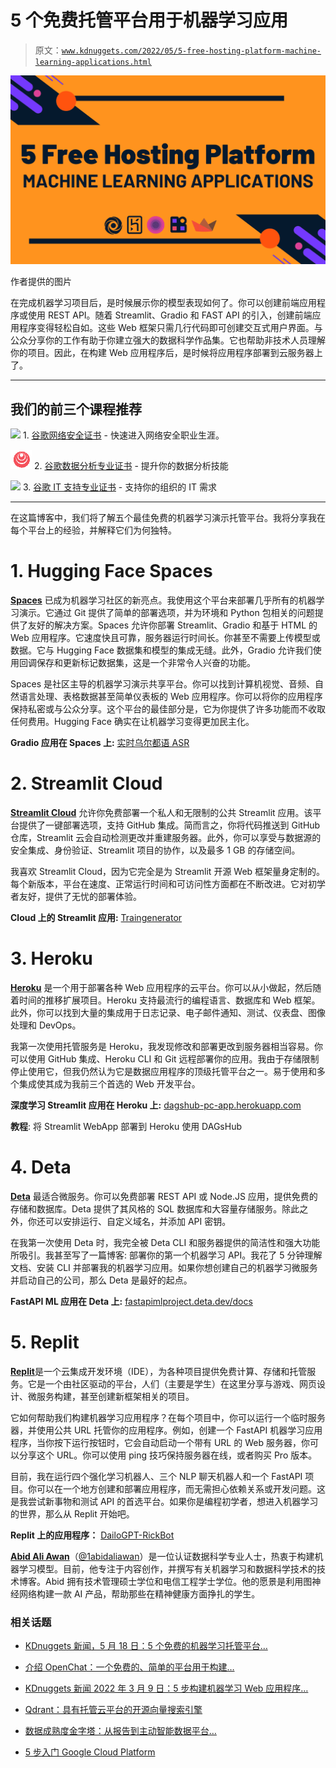 # 5 个免费托管平台用于机器学习应用

> 原文：[`www.kdnuggets.com/2022/05/5-free-hosting-platform-machine-learning-applications.html`](https://www.kdnuggets.com/2022/05/5-free-hosting-platform-machine-learning-applications.html)

![机器学习应用的 5 个免费托管平台](img/b05dc386ab89a6eedf68d56e2d6ff902.png)

作者提供的图片

在完成机器学习项目后，是时候展示你的模型表现如何了。你可以创建前端应用程序或使用 REST API。随着 Streamlit、Gradio 和 FAST API 的引入，创建前端应用程序变得轻松自如。这些 Web 框架只需几行代码即可创建交互式用户界面。与公众分享你的工作有助于你建立强大的数据科学作品集。它也帮助非技术人员理解你的项目。因此，在构建 Web 应用程序后，是时候将应用程序部署到云服务器上了。

* * *

## 我们的前三个课程推荐

![](img/0244c01ba9267c002ef39d4907e0b8fb.png) 1\. [谷歌网络安全证书](https://www.kdnuggets.com/google-cybersecurity) - 快速进入网络安全职业生涯。

![](img/e225c49c3c91745821c8c0368bf04711.png) 2\. [谷歌数据分析专业证书](https://www.kdnuggets.com/google-data-analytics) - 提升你的数据分析技能

![](img/0244c01ba9267c002ef39d4907e0b8fb.png) 3\. [谷歌 IT 支持专业证书](https://www.kdnuggets.com/google-itsupport) - 支持你的组织的 IT 需求

* * *

在这篇博客中，我们将了解五个最佳免费的机器学习演示托管平台。我将分享我在每个平台上的经验，并解释它们为何独特。

# 1\. Hugging Face Spaces

[**Spaces**](https://huggingface.co/spaces) 已成为机器学习社区的新亮点。我使用这个平台来部署几乎所有的机器学习演示。它通过 Git 提供了简单的部署选项，并为环境和 Python 包相关的问题提供了友好的解决方案。Spaces 允许你部署 Streamlit、Gradio 和基于 HTML 的 Web 应用程序。它速度快且可靠，服务器运行时间长。你甚至不需要上传模型或数据。它与 Hugging Face 数据集和模型的集成无缝。此外，Gradio 允许我们使用回调保存和更新标记数据集，这是一个非常令人兴奋的功能。

Spaces 是社区主导的机器学习演示共享平台。你可以找到计算机视觉、音频、自然语言处理、表格数据甚至简单仪表板的 Web 应用程序。你可以将你的应用程序保持私密或与公众分享。这个平台的最佳部分是，它为你提供了许多功能而不收取任何费用。Hugging Face 确实在让机器学习变得更加民主化。

**Gradio 应用在 Spaces 上:** [实时乌尔都语 ASR](https://huggingface.co/spaces/kingabzpro/real-time-Urdu-ASR)

# 2\. Streamlit Cloud

[**Streamlit Cloud**](https://streamlit.io/cloud) 允许你免费部署一个私人和无限制的公共 Streamlit 应用。该平台提供了一键部署选项，支持 GitHub 集成。简而言之，你将代码推送到 GitHub 仓库，Streamlit 云会自动检测更改并重建服务器。此外，你可以享受与数据源的安全集成、身份验证、Streamlit 项目的协作，以及最多 1 GB 的存储空间。

我喜欢 Streamlit Cloud，因为它完全是为 Streamlit 开源 Web 框架量身定制的。每个新版本，平台在速度、正常运行时间和可访问性方面都在不断改进。它对初学者友好，提供了无忧的部署体验。

**Cloud 上的 Streamlit 应用:** [Traingenerator](https://traingenerator.jrieke.com/)

# 3\. Heroku

[**Heroku**](https://www.heroku.com/home) 是一个用于部署各种 Web 应用程序的云平台。你可以从小做起，然后随着时间的推移扩展项目。Heroku 支持最流行的编程语言、数据库和 Web 框架。此外，你可以找到大量的集成用于日志记录、电子邮件通知、测试、仪表盘、图像处理和 DevOps。

我第一次使用托管服务是 Heroku，我发现修改和部署更改到服务器相当容易。你可以使用 GitHub 集成、Heroku CLI 和 Git 远程部署你的应用。我由于存储限制停止使用它，但我仍然认为它是数据应用程序的顶级托管平台之一。易于使用和多个集成使其成为我前三个首选的 Web 开发平台。

**深度学习 Streamlit 应用在 Heroku 上:** [dagshub-pc-app.herokuapp.com](https://dagshub-pc-app.herokuapp.com/)

**教程**: 将 Streamlit WebApp 部署到 Heroku 使用 DAGsHub

# 4\. Deta

[**Deta**](https://web.deta.sh/) 最适合微服务。你可以免费部署 REST API 或 Node.JS 应用，提供免费的存储和数据库。Deta 提供了其风格的 SQL 数据库和大容量存储服务。除此之外，你还可以安排运行、自定义域名，并添加 API 密钥。

在我第一次使用 Deta 时，我完全被 Deta CLI 和服务器提供的简洁性和强大功能所吸引。我甚至写了一篇博客: 部署你的第一个机器学习 API。我花了 5 分钟理解文档、安装 CLI 并部署我的机器学习应用。如果你想创建自己的机器学习微服务并启动自己的公司，那么 Deta 是最好的起点。

**FastAPI ML 应用在 Deta 上:** [fastapimlproject.deta.dev/docs](https://fastapimlproject.deta.dev/docs)

# 5\. Replit

[**Replit**](https://replit.com/~)是一个云集成开发环境（IDE），为各种项目提供免费计算、存储和托管服务。它是一个由社区驱动的平台，人们（主要是学生）在这里分享与游戏、网页设计、微服务构建，甚至创建新框架相关的项目。

它如何帮助我们构建机器学习应用程序？在每个项目中，你可以运行一个临时服务器，并使用公共 URL 托管你的应用程序。例如，创建一个 FastAPI 机器学习应用程序，当你按下运行按钮时，它会自动启动一个带有 URL 的 Web 服务器，你可以分享这个 URL。你可以使用 ping 技巧保持服务器在线，或者购买 Pro 版本。

目前，我在运行四个强化学习机器人、三个 NLP 聊天机器人和一个 FastAPI 项目。你可以在一个地方创建和部署应用程序，而无需担心依赖关系或开发问题。这是我尝试新事物和测试 API 的首选平台。如果你是编程初学者，想进入机器学习的世界，那么从 Replit 开始吧。

**Replit 上的应用程序：** [DailoGPT-RickBot](https://replit.com/@kingabzpro/DailoGPT-RickBot#web_app.py)

**[Abid Ali Awan](https://www.polywork.com/kingabzpro)**（[@1abidaliawan](https://twitter.com/1abidaliawan)）是一位认证数据科学专业人士，热衷于构建机器学习模型。目前，他专注于内容创作，并撰写有关机器学习和数据科学技术的技术博客。Abid 拥有技术管理硕士学位和电信工程学士学位。他的愿景是利用图神经网络构建一款 AI 产品，帮助那些在精神健康方面挣扎的学生。

### 相关话题

+   [KDnuggets 新闻，5 月 18 日：5 个免费的机器学习托管平台…](https://www.kdnuggets.com/2022/n20.html)

+   [介绍 OpenChat：一个免费的、简单的平台用于构建…](https://www.kdnuggets.com/2023/06/introducing-openchat-free-simple-platform-building-custom-chatbots-minutes.html)

+   [KDnuggets 新闻 2022 年 3 月 9 日：5 步构建机器学习 Web 应用程序…](https://www.kdnuggets.com/2022/n10.html)

+   [Qdrant：具有托管云平台的开源向量搜索引擎](https://www.kdnuggets.com/2023/02/qdrant-open-source-vector-search-engine-managed-cloud-platform.html)

+   [数据成熟度金字塔：从报告到主动智能数据平台…](https://www.kdnuggets.com/the-data-maturity-pyramid-from-reporting-to-a-proactive-intelligent-data-platform)

+   [5 步入门 Google Cloud Platform](https://www.kdnuggets.com/5-steps-google-cloud-platform)
